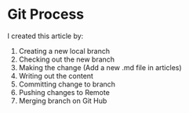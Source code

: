 # Git Process
I created this article by:
1. Creating a new local branch
2. Checking out the new branch
3. Making the change (Add a new .md file in articles)
4. Writing out the content
5. Committing change to branch
6. Pushing changes to Remote
7. Merging branch on Git Hub